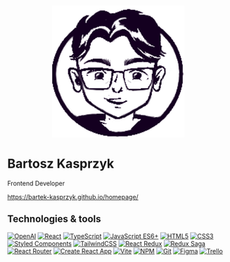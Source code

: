 <p align="center">
  <img width=300px height=300px src="/public/drawing.png" />
</p>


# Bartosz Kasprzyk
Frontend Developer

https://bartek-kasprzyk.github.io/homepage/

## Technologies & tools

[![OpenAI](https://img.shields.io/badge/OpenAI-412991.svg?style=for-the-badge&logo=openai&logoColor=white)](https://www.openai.com)
[![React](https://camo.githubusercontent.com/31b08faa61951179c95f91d42f8ce1b56012e80fa6e269d23221031d1b13fd0d/68747470733a2f2f696d672e736869656c64732e696f2f62616467652f52656163742d3631444146422e7376673f7374796c653d666f722d7468652d6261646765266c6f676f3d5265616374266c6f676f436f6c6f723d626c61636b)](https://reactjs.org)
[![TypeScript](https://img.shields.io/badge/TypeScript-3178C6.svg?style=for-the-badge&logo=typescript&logoColor=white)](https://www.typescriptlang.org)
[![JavaScript ES6+](https://img.shields.io/badge/JavaScript_ES6+-F7DF1E.svg?style=for-the-badge&logo=javascript&logoColor=black)](https://developer.mozilla.org/en-US/docs/Web/JavaScript)
[![HTML5](https://img.shields.io/badge/HTML5-E34F26.svg?style=for-the-badge&logo=html5&logoColor=white)](https://developer.mozilla.org/en-US/docs/Web/Guide/HTML/HTML5)
[![CSS3](https://img.shields.io/badge/CSS3-1572B6.svg?style=for-the-badge&logo=css3&logoColor=white)](https://developer.mozilla.org/en-US/docs/Web/CSS)
[![Styled Components](https://img.shields.io/badge/Styled_Components-DB7093.svg?style=for-the-badge&logo=styled-components&logoColor=white)](https://styled-components.com)
[![TailwindCSS](https://img.shields.io/badge/TailwindCSS-06B6D4.svg?style=for-the-badge&logo=tailwind-css&logoColor=white)](https://tailwindcss.com)
[![React Redux](https://img.shields.io/badge/React_Redux-764ABC.svg?style=for-the-badge&logo=redux&logoColor=white)](https://react-redux.js.org)
[![Redux Saga](https://img.shields.io/badge/Redux_Saga-999999.svg?style=for-the-badge&logo=redux-saga&logoColor=white)](https://redux-saga.js.org)
[![React Router](https://img.shields.io/badge/React_Router-CA4245.svg?style=for-the-badge&logo=react-router&logoColor=white)](https://reactrouter.com)
[![Create React App](https://img.shields.io/badge/Create_React_App-09D3AC.svg?style=for-the-badge&logo=create-react-app&logoColor=white)](https://create-react-app.dev)
[![Vite](https://img.shields.io/badge/Vite-646CFF.svg?style=for-the-badge&logo=vite&logoColor=white)](https://vitejs.dev)
[![NPM](https://img.shields.io/badge/NPM-CB3837.svg?style=for-the-badge&logo=npm&logoColor=white)](https://www.npmjs.com)
[![Git](https://img.shields.io/badge/Git-F05032.svg?style=for-the-badge&logo=git&logoColor=white)](https://git-scm.com)
[![Figma](https://img.shields.io/badge/Figma-69D3AC.svg?style=for-the-badge&logo=figma&logoColor=white)](https://www.figma.com)
[![Trello](https://img.shields.io/badge/Trello-0079BF.svg?style=for-the-badge&logo=trello&logoColor=white)](https://trello.com)
